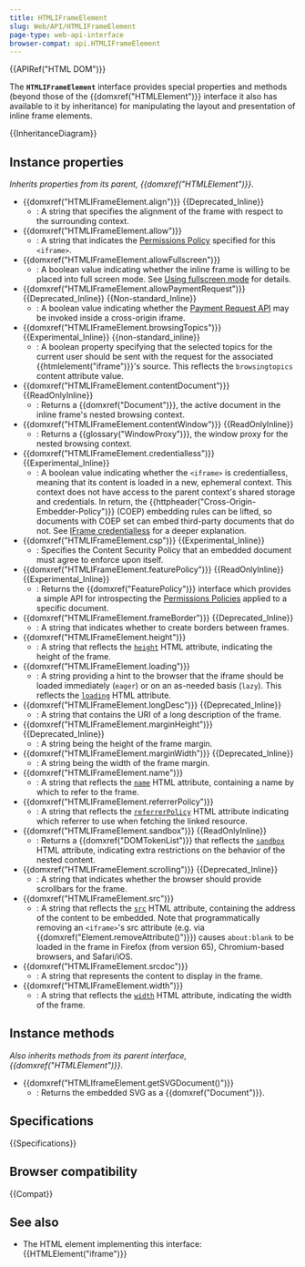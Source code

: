 ```yaml
---
title: HTMLIFrameElement
slug: Web/API/HTMLIFrameElement
page-type: web-api-interface
browser-compat: api.HTMLIFrameElement
---
```


{{APIRef("HTML DOM")}}

The **`HTMLIFrameElement`** interface provides special properties and methods (beyond those of the {{domxref("HTMLElement")}} interface it also has available to it by inheritance) for manipulating the layout and presentation of inline frame elements.

{{InheritanceDiagram}}

## Instance properties

_Inherits properties from its parent, {{domxref("HTMLElement")}}_.

- {{domxref("HTMLIFrameElement.align")}} {{Deprecated_Inline}}
  - : A string that specifies the alignment of the frame with respect to the surrounding context.
- {{domxref("HTMLIFrameElement.allow")}}
  - : A string that indicates the [Permissions Policy](/en-US/docs/Web/HTTP/Guides/Permissions_Policy) specified for this `<iframe>`.
- {{domxref("HTMLIFrameElement.allowFullscreen")}}
  - : A boolean value indicating whether the inline frame is willing to be placed into full screen mode. See [Using fullscreen mode](/en-US/docs/Web/API/Fullscreen_API) for details.
- {{domxref("HTMLIFrameElement.allowPaymentRequest")}} {{Deprecated_Inline}} {{Non-standard_Inline}}
  - : A boolean value indicating whether the [Payment Request API](/en-US/docs/Web/API/Payment_Request_API) may be invoked inside a cross-origin iframe.
- {{domxref("HTMLIFrameElement.browsingTopics")}} {{Experimental_Inline}} {{non-standard_inline}}
  - : A boolean property specifying that the selected topics for the current user should be sent with the request for the associated {{htmlelement("iframe")}}'s source. This reflects the `browsingtopics` content attribute value.
- {{domxref("HTMLIFrameElement.contentDocument")}} {{ReadOnlyInline}}
  - : Returns a {{domxref("Document")}}, the active document in the inline frame's nested browsing context.
- {{domxref("HTMLIFrameElement.contentWindow")}} {{ReadOnlyInline}}
  - : Returns a {{glossary("WindowProxy")}}, the window proxy for the nested browsing context.
- {{domxref("HTMLIFrameElement.credentialless")}} {{Experimental_Inline}}
  - : A boolean value indicating whether the `<iframe>` is credentialless, meaning that its content is loaded in a new, ephemeral context. This context does not have access to the parent context's shared storage and credentials. In return, the {{httpheader("Cross-Origin-Embedder-Policy")}} (COEP) embedding rules can be lifted, so documents with COEP set can embed third-party documents that do not. See [IFrame credentialless](/en-US/docs/Web/Security/IFrame_credentialless) for a deeper explanation.
- {{domxref("HTMLIFrameElement.csp")}} {{Experimental_Inline}}
  - : Specifies the Content Security Policy that an embedded document must agree to enforce upon itself.
- {{domxref("HTMLIFrameElement.featurePolicy")}} {{ReadOnlyInline}} {{Experimental_Inline}}
  - : Returns the {{domxref("FeaturePolicy")}} interface which provides a simple API for introspecting the [Permissions Policies](/en-US/docs/Web/HTTP/Guides/Permissions_Policy) applied to a specific document.
- {{domxref("HTMLIFrameElement.frameBorder")}} {{Deprecated_Inline}}
  - : A string that indicates whether to create borders between frames.
- {{domxref("HTMLIFrameElement.height")}}
  - : A string that reflects the [`height`](/en-US/docs/Web/HTML/Element/iframe#height) HTML attribute, indicating the height of the frame.
- {{domxref("HTMLIFrameElement.loading")}}
  - : A string providing a hint to the browser that the iframe should be loaded immediately (`eager`) or on an as-needed basis (`lazy`).
    This reflects the [`loading`](/en-US/docs/Web/HTML/Element/iframe#loading) HTML attribute.
- {{domxref("HTMLIFrameElement.longDesc")}} {{Deprecated_Inline}}
  - : A string that contains the URI of a long description of the frame.
- {{domxref("HTMLIFrameElement.marginHeight")}} {{Deprecated_Inline}}
  - : A string being the height of the frame margin.
- {{domxref("HTMLIFrameElement.marginWidth")}} {{Deprecated_Inline}}
  - : A string being the width of the frame margin.
- {{domxref("HTMLIFrameElement.name")}}
  - : A string that reflects the [`name`](/en-US/docs/Web/HTML/Element/iframe#name) HTML attribute, containing a name by which to refer to the frame.
- {{domxref("HTMLIFrameElement.referrerPolicy")}}
  - : A string that reflects the [`referrerPolicy`](/en-US/docs/Web/HTML/Element/iframe#referrerpolicy) HTML attribute indicating which referrer to use when fetching the linked resource.
- {{domxref("HTMLIFrameElement.sandbox")}} {{ReadOnlyInline}}
  - : Returns a {{domxref("DOMTokenList")}} that reflects the [`sandbox`](/en-US/docs/Web/HTML/Element/iframe#sandbox) HTML attribute, indicating extra restrictions on the behavior of the nested content.
- {{domxref("HTMLIFrameElement.scrolling")}} {{Deprecated_Inline}}
  - : A string that indicates whether the browser should provide scrollbars for the frame.
- {{domxref("HTMLIFrameElement.src")}}
  - : A string that reflects the [`src`](/en-US/docs/Web/HTML/Element/iframe#src) HTML attribute, containing the address of the content to be embedded. Note that programmatically removing an `<iframe>`'s src attribute (e.g. via {{domxref("Element.removeAttribute()")}}) causes `about:blank` to be loaded in the frame in Firefox (from version 65), Chromium-based browsers, and Safari/iOS.
- {{domxref("HTMLIFrameElement.srcdoc")}}
  - : A string that represents the content to display in the frame.
- {{domxref("HTMLIFrameElement.width")}}
  - : A string that reflects the [`width`](/en-US/docs/Web/HTML/Element/iframe#width) HTML attribute, indicating the width of the frame.

## Instance methods

_Also inherits methods from its parent interface, {{domxref("HTMLElement")}}._

- {{domxref("HTMLIframeElement.getSVGDocument()")}}
  - : Returns the embedded SVG as a {{domxref("Document")}}.

## Specifications

{{Specifications}}

## Browser compatibility

{{Compat}}

## See also

- The HTML element implementing this interface: {{HTMLElement("iframe")}}
